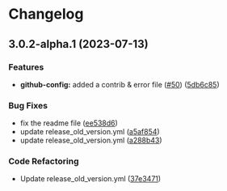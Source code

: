 # Changelog

## 3.0.2-alpha.1 (2023-07-13)


### Features

* **github-config:** added a contrib & error file ([#50](https://github.com/KWONJAE/github-issue-templates/issues/50)) ([5db6c85](https://github.com/KWONJAE/github-issue-templates/commit/5db6c85bbcbaf6a1e838d318e55c517d4db07b07))


### Bug Fixes

* fix the readme file ([ee538d6](https://github.com/KWONJAE/github-issue-templates/commit/ee538d6b7e16fb14d9e6bfb031f0271ebdda2513))
* update release_old_version.yml ([a5af854](https://github.com/KWONJAE/github-issue-templates/commit/a5af854623ea2777a1d2c1f2d25e5c3801c0b557))
* update release_old_version.yml ([a288b43](https://github.com/KWONJAE/github-issue-templates/commit/a288b43f4bdfff32a6ba2f6f1325a68c1db318e7))


### Code Refactoring

* Update release_old_version.yml ([37e3471](https://github.com/KWONJAE/github-issue-templates/commit/37e34719d619be0ca83ca357f859dc2930a0cf54))
